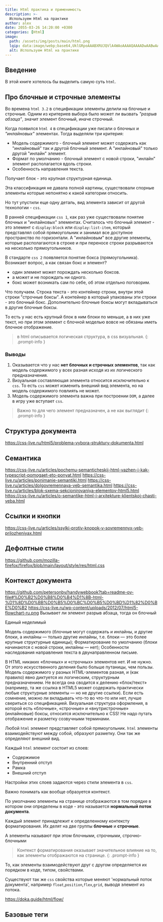```yaml
---
title: Html практика и применимость
description: >-
  Используем Html на практике
author: alex
date: 2055-03-26 14:20:00 +0300
categories: [Html]
image:
  path: /assets/img/posts/main/html.png
  lqip: data:image/webp;base64,UklGRpoAAABXRUJQVlA4WAoAAAAQAAAADwAABwAAQUxQSDIAAAARL0AmbZurmr57yyIiqE8oiG0bejIYEQTgqiDA9vqnsUSI6H+oAERp2HZ65qP/VIAWAFZQOCBCAAAA8AEAnQEqEAAIAAVAfCWkAALp8sF8rgRgAP7o9FDvMCkMde9PK7euH5M1m6VWoDXf2FkP3BqV0ZYbO6NA/VFIAAAA
  alt: Используем Html на практике
---
```


## Введение

В этой книге хотелось бы выделить самую суть `html`.

## Про блочные и строчные элементы

Во времена `html 3.2` в спецификации элементы делили на блочные и строчные. 
Одним из критериев выбора было может ли вызвать _"разрыв абзаца"_, значит элемент блочный, иначе строчный.

Когда появился `html 4` в спецификации уже писали о блочных и _"инлайновых"_ элементах.
Тогда выделяли три критерия:

- Модель содержимого - блочный элемент может содержать как "инлайновый" так и другой блочный элемент. А "инлайновый" только другой "инлайн" элемент.
- Формат по умолчанию - блочный элемент с новой строки, "инлайн" элемент располагается вдоль строки.
- Особенность направления текста.

Получает блок - это крупная структурная единица.

Эта классификация не давала полной картины, существовали спорные элементы которые непонятно к какой категории относить.

Но тут упустили еще одну деталь, вид элемента зависит от другой технологии - `css`.

В ранней спецификации `css 1`, как раз уже существовали понятие блочных и "инлайновых" элементах.
Считалось что блочный элемент - это элемент с `display:block` или `display:list-item`, который представлял собой прямоугольник и занимал все доступное пространство по горизонтали.
А "инлайновым" все другие элементы, которые располагаются в строке и при переносе строки разрываются на несколько прямоугольников.

В стандарте `css 2` появляется понятие бокса (прямоугольника). Возникает вопрос, а как связан бокс и элемент?

- один элемент может порождать несколько боксов.
- а может и не порождать ни одного.
- бокс может возникать сам по себе, об этом отдельно поговорим.

Что получаем. Строка текста - это контейнер строки, внутри этой строки "строчные боксы". А контейнер в который упакованы эти строки - это блочный бокс.
Дополнительно блочные боксы могут вкладываться в другие блочные боксы.

То есть у нас есть крупный блок в ним блоки по меньше, а в них уже текст, но при этом элемент с блочной моделью вовсе не обязаны иметь блочное отображение.

> в html описывается логическая структура, в css визуальная.
{: .prompt-info }

### Выводы

1. Оказывается что у нас **нет блочных и строчных элементов**, так как модель содержимого у всех разная исходя из их логического предназначения.
2. Визуальная составляющая элемента относится исключительно к `css`. То есть `css` может изменить внешний вид элемента, но на модель содержимого повлиять не может.
3. Модель содержимого элемента важна при построении `DOM`, а далее в игру уже вступает `css`.

> Важно то для чего элемент предназначен, а не как выглядит
{: .prompt-info }

## Структура документа

https://css-live.ru/html5/problema-vybora-struktury-dokumenta.html

## Семантика

https://css-live.ru/articles/pochemu-semanticheskij-html-vazhen-i-kak-typescript-pomogaet-eto-ponyat.html
https://css-live.ru/articles/ponimanie-semantiki.html
https://css-live.ru/articles/dolgovremennaya-veb-semantika.html
https://css-live.ru/articles/blok-sxema-sekcionirovaniya-elementov-html5.html
https://css-live.ru/articles/o-semantike-html-i-arxitekture-klientskoj-chasti-veba.html


## Ссылки и кнопки

https://css-live.ru/articles/ssylki-protiv-knopok-v-sovremennyx-veb-prilozheniyax.html

## Дефолтные стили

https://github.com/mozilla-firefox/firefox/blob/main/layout/style/res/html.css

## Контекст документа

https://github.com/petersonby/handywebbook?tab=readme-ov-file#%D0%B2%D0%B8%D0%B4%D1%8B-html-%D1%8D%D0%BB%D0%B5%D0%BC%D0%B5%D0%BD%D1%82%D0%BE%D0%B2
https://css-live.ru/wp-content/uploads/2012/07/html5-flowchart-ru.png
Вызывает ли элемент разрыв абзаца, тогда он блочный

Единый неделимый 

Модель содержимого (блочные могут содержать и инлайны, и другие блоки, а инлайны — только другие инлайны, т.е. блоки — это более крупные структурные единицы);
Форматирование по умолчанию (блоки начинаются с новой строки, инлайны — нет);
Особенности наследования направления текста в двунаправленном письме.


В HTML никаких «блочных» и «строчных» элементов нет. И не нужно. От этого искусственного деления было больше путаницы, чем пользы.
Модель содержимого у разных HTML-элементов разная, и (как правило) явно диктуется их логическим, структурным предназначением. Не всегда она сводится к делению «блок/текст» (например, та же ссылка в HTML5 может содержать практически любые структурные элементы — но не другие ссылки). Если есть сомнение, можно ли вкладывать что-то во что-то или нет, лучше свериться со спецификацией.
Визуальная структура оформления, в которой есть «блочные», «строчные» и «внутристрочные» (инлайновые) боксы, относится исключительно к CSS! Не надо путать отображение и разметку созвучными терминами.




Любой `html` элемент представляет собой прямоугольник. `html` элементы взаимодействуют между собой, образуют разметку. Они так же определяют внешний вид.

Каждый `html` элемент состоит из слоев:

- Содержимое
- Внутренний отступ
- Рамка
- Внешний отступ

Настройки этих слоев задаются через стили элемента в `css`.

Важно понимать как вообще образуется контекст.

По умолчанию элементы на странице отображаются в том порядке в котором они определены в коде - это называется **нормальный поток документа**.

Каждый элемент принадлежит к определенному контексту форматирования. Их делят на две группы **блочные** и **строчные**.

А элементы называют при этом блочными, строчными, строчно-блочными

> Контекст форматирования оказывает значительное влияние на то, как элементы отображаются на странице.
{: .prompt-info }

То, как элементы взаимодействуют друг с другом определяется их порядком в коде, типом, свойствами.

Существуют так же `css` свойства которые меняют 'нормальный поток документа', например `float`,`position`,`flex`,`grid`, выводя элемент из потока.

https://doka.guide/html/flow/
## Базовые теги
